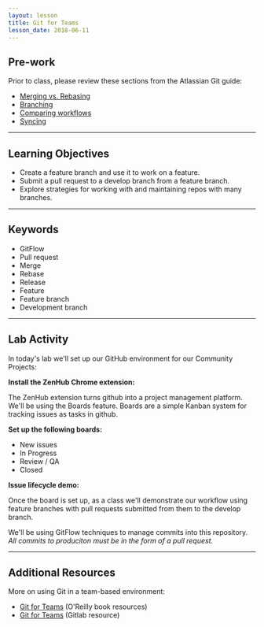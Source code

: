 ```yaml
---
layout: lesson
title: Git for Teams
lesson_date: 2018-06-11
---
```


## Pre-work

Prior to class, please review these sections from the Atlassian Git guide:

* [Merging vs. Rebasing](https://www.atlassian.com/git/tutorials/merging-vs-rebasing/conceptual-overview)
* [Branching](https://www.atlassian.com/git/tutorials/using-branches)
* [Comparing workflows](https://www.atlassian.com/git/tutorials/comparing-workflows)
* [Syncing](https://www.atlassian.com/git/tutorials/syncing)

---

## Learning Objectives

* Create a feature branch and use it to work on a feature.
* Submit a pull request to a develop branch from a feature branch.
* Explore strategies for working with and maintaining repos with many branches.

---

## Keywords

* GitFlow
* Pull request
* Merge
* Rebase
* Release
* Feature
* Feature branch
* Development branch

---

## Lab Activity

In today's lab we'll set up our GitHub environment for our Community Projects:

**Install the ZenHub Chrome extension:**

The ZenHub extension turns github into a project management platform. We'll be using the Boards feature. Boards are a simple Kanban system for tracking issues as tasks in github.

**Set up the following boards:**

* New issues
* In Progress
* Review / QA
* Closed

**Issue lifecycle demo:**

Once the board is set up, as a class we'll demonstrate our workflow using feature branches with pull requests submitted from them to the develop branch.

We'll be using GitFlow techniques to manage commits into this repository. _All commits to produciton must be in the form of a pull request._

---

## Additional Resources

More on using Git in a team-based environment:

* [Git for Teams](http://gitforteams.com/) (O'Reilly book resources)
* [Git for Teams](https://gitlab.com/gitforteams/gitforteams) (Gitlab resource)
